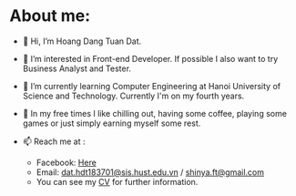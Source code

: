 # About me:
- 👋 Hi, I’m Hoang Dang Tuan Dat.
- 👀 I’m interested in Front-end Developer. If possible I also want to try Business Analyst and Tester.
- 🌱 I’m currently learning Computer Engineering at Hanoi University of Science and Technology. Currently I'm on my fourth years.
- 💞️ In my free times I like chilling out, having some coffee, playing some games or just simply earning myself some rest.
- 📫 Reach me at : 

   + Facebook: [Here](https://www.facebook.com/shinya.Ft/)
   + Email: dat.hdt183701@sis.hust.edu.vn / shinya.ft@gmail.com
   + You can see my [CV](https://drive.google.com/file/d/1208iriJlXjD5-a6D4NTm_idlRfLlo7lB/view?usp=sharing) for further information.

   


